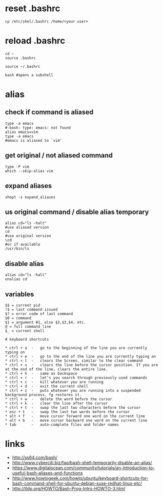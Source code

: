 # reset .bashrc

    cp /etc/skel/.bashrc /home/<your user>

# reload .bashrc

    cd ~
    source .bashrc

    source ~/.bashrc

    bash #opens a subshell

# alias

## check if command is aliased

    type -a emacs
    #-bash: type: emacs: not found
    alias emacs=vim
    type -a emacs
    #emacs is aliased to `vim'

## get original / not aliased command

    type -P vim
    which --skip-alias vim

## expand aliases

    shopt -s expand_aliases

## us original command / disable alias temporary

    alias cd="ls -halt"
    #use aliased version
    cd
    #use original version
    \cd
    #or if available
    /usr/bin/ls

## disable alias

    alias cd="ls -halt"
    unalias cd

## variables

```
$$ = current pid
!$ = last command issued
$? = error code of last command
$0 = command
$1 = argument #1, also $2,$3,$4, etc.
@ = full command line
$_ = current shell

# keyboard shortcuts

* ctrl + a  -   go to the beginning of the line you are currently typing on
* ctrl + e  -   go to the end of the line you are currently typing on
* ctrl + l  -   clears the Screen, similar to the clear command
* ctrl + u  -   clears the line before the cursor position. If you are at the end of the line, clears the entire line.
* ctrl + h  -   same as backspace
* ctrl + r  -   let’s you search through previously used commands
* ctrl + c  -   kill whatever you are running
* ctrl + d  -   exit the current shell
* ctrl + z  -   puts whatever you are running into a suspended background process. fg restores it.
* ctrl + w  -   delete the word before the cursor
* ctrl + k  -   clear the line after the cursor
* ctrl + t  -   swap the last two characters before the cursor
* esc + t   -   swap the last two words before the cursor
* alt + f   -   move cursor forward one word on the current line
* alt + b   -   move cursor backward one word on the current line
* tab       -   auto-complete files and folder names
```

# links

* http://ss64.com/bash/
* http://www.cyberciti.biz/faq/bash-shell-temporarily-disable-an-alias/
* https://www.digitalocean.com/community/tutorials/an-introduction-to-useful-bash-aliases-and-functions
* http://www.howtogeek.com/howto/ubuntu/keyboard-shortcuts-for-bash-command-shell-for-ubuntu-debian-suse-redhat-linux-etc/
* http://tldp.org/HOWTO/Bash-Prog-Intro-HOWTO-3.html
